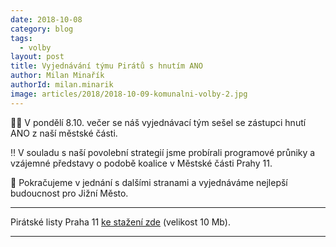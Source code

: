 ```yaml
---
date: 2018-10-08
category: blog
tags:
  - volby
layout: post
title: Vyjednávání týmu Pirátů s hnutím ANO
author: Milan Minařík
authorId: milan.minarik
image: articles/2018/2018-10-09-komunalni-volby-2.jpg
---
```



🏴🏴 V pondělí 8.10. večer se náš vyjednávací tým sešel se zástupci hnutí ANO z naší městské části.

‼️ V souladu s naší povolební strategií jsme probírali programové průniky a vzájemné představy o podobě koalice v Městské části Prahy 11.

📢 Pokračujeme v jednání s dalšími stranami a vyjednáváme nejlepší budoucnost pro Jižní Město.

---

Pirátské listy Praha 11 [ke stažení zde](/assets/pdf/2018-07-10-praha-11.pdf) (velikost 10 Mb).

- - -
